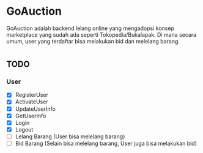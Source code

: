 GoAuction
===

GoAuction adalah backend lelang online yang mengadopsi konsep marketplace yang sudah ada seperti Tokopedia/Bukalapak. Di mana secara umum, user yang terdaftar bisa melakukan bid dan melelang barang.
#

TODO
---
### User
- [x] RegisterUser
- [x] ActivateUser
- [x] UpdateUserInfo
- [x] GetUserInfo
- [x] Login
- [x] Logout
- [ ] Lelang Barang (User bisa melelang barang)
- [ ] Bid Barang (Selain bisa melelang barang, User juga bisa melakukan bid)

